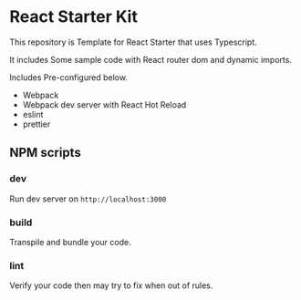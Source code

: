 # React Starter Kit

This repository is Template for React Starter that uses Typescript.

It includes Some sample code with React router dom and dynamic imports.

Includes Pre-configured below.

-   Webpack
-   Webpack dev server with React Hot Reload
-   eslint
-   prettier

## NPM scripts

### dev

Run dev server on `http://localhost:3000`

### build

Transpile and bundle your code.

### lint

Verify your code then may try to fix when out of rules.
